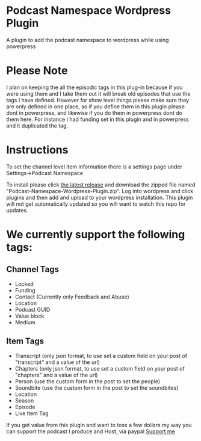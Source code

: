 # Podcast Namespace Wordpress Plugin
A plugin to add the podcast namespace to wordpress while using powerpress

# Please Note
I plan on keeping the all the episodic tags in this plug-in because if you were using them and I take them out it will break old episodes that use the tags I have defined. However for show level things please make sure they are only defined in one place, so if you define them in this plugin please dont in powerpress, and likewise if you do them in powerpress dont do them here. For instance I had funding set in this plugin and in powerpress and it duplicated the tag.

# Instructions
To set the channel level item information there is a settings page under Settings->Podcast Namespace

To install please click [the latest release](https://github.com/Lehmancreations/Podcast-Namespace-Wordpress-Plugin/releases/latest) and download the zipped file named "Podcast-Namespace-Wordpress-Plugin.zip". Log into wordpress and click plugins and then add and upload to your wordpress installation. This plugin will not get automatically updated so you will want to watch this repo for updates. 

# We currently support the following tags:
## Channel Tags
* Locked
* Funding
* Contact (Currently only Feedback and Abuse)
* Location
* Podcast GUID
* Value block
* Medium

## Item Tags
* Transcript (only json format, to use set a custom field on your post of "transcript" and a value of the url)
* Chapters (only json format, to use set a custom field on your post of "chapters" and a value of the url)
* Person (use the custom form in the post to set the people)
* Soundbite (use the custom form in the post to set the soundbites)
* Location
* Season
* Episode
* Live Item Tag

If you get value from this plugin and want to toss a few dollars my way you can support the podcast I produce and Host, via paypal
[Support me](https://DudesAndDadsPodcast.com/paypal "Dudes And Dads Podcast Paypal")
